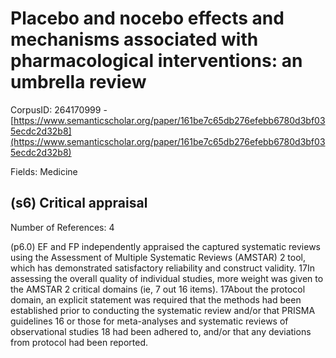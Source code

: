 # Placebo and nocebo effects and mechanisms associated with pharmacological interventions: an umbrella review

CorpusID: 264170999 - [https://www.semanticscholar.org/paper/161be7c65db276efebb6780d3bf035ecdc2d32b8](https://www.semanticscholar.org/paper/161be7c65db276efebb6780d3bf035ecdc2d32b8)

Fields: Medicine

## (s6) Critical appraisal
Number of References: 4

(p6.0) EF and FP independently appraised the captured systematic reviews using the Assessment of Multiple Systematic Reviews (AMSTAR) 2 tool, which has demonstrated satisfactory reliability and construct validity. 17In assessing the overall quality of individual studies, more weight was given to the AMSTAR 2 critical domains (ie, 7 out 16 items). 17About the protocol domain, an explicit statement was required that the methods had been established prior to conducting the systematic review and/or that PRISMA guidelines 16 or those for meta-analyses and systematic reviews of observational studies 18 had been adhered to, and/or that any deviations from protocol had been reported.
